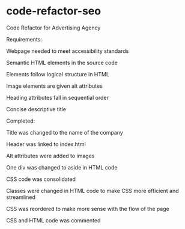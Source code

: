 # code-refactor-seo
Code Refactor for Advertising Agency

Requirements:

Webpage needed to meet accessibility standards

Semantic HTML elements in the source code

Elements follow logical structure in HTML

Image elements are given alt attributes

Heading attributes fall in sequential order

Concise descriptive title


Completed:

Title was changed to the name of the company

Header was linked to index.html

Alt attributes were added to images

One div was changed to aside in HTML code

CSS code was consolidated

Classes were changed in HTML code to make CSS more efficient and streamlined

CSS was reordered to make more sense with the flow of the page

CSS and HTML code was commented  

